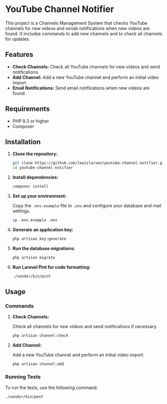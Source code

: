 # YouTube Channel Notifier

This project is a Channels Management System that checks YouTube channels for new videos and sends notifications when new videos are found. It includes commands to add new channels and to check all channels for updates.

## Features

- **Check Channels:** Check all YouTube channels for new videos and send notifications.
- **Add Channel:** Add a new YouTube channel and perform an initial video import.
- **Email Notifications:** Send email notifications when new videos are found.

## Requirements

- PHP 8.3 or higher
- Composer

## Installation

1. **Clone the repository:**

   ```sh
   git clone https://github.com/lewislarsen/youtube-channel-notifier.git
   cd youtube-channel-notifier
   ```

2. **Install dependencies:**

   ```sh
   composer install
   ```

3. **Set up your environment:**

   Copy the `.env.example` file to `.env` and configure your database and mail settings.

   ```sh
   cp .env.example .env
   ```

4. **Generate an application key:**

   ```sh
   php artisan key:generate
   ```

5. **Run the database migrations:**

   ```sh
   php artisan migrate
   ```

6. **Run Laravel Pint for code formatting:**

   ```sh
   ./vendor/bin/pint
   ```

## Usage

### Commands

1. **Check Channels:**

   Check all channels for new videos and send notifications if necessary.

   ```sh
   php artisan channel:check
   ```

2. **Add Channel:**

   Add a new YouTube channel and perform an initial video import.

   ```sh
   php artisan channel:add
   ```

### Running Tests

To run the tests, use the following command:

```sh
./vendor/bin/pest
```
